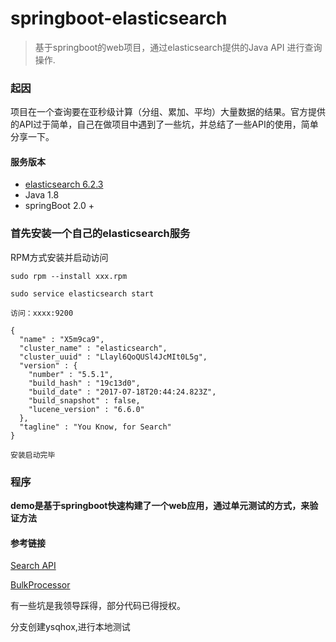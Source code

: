 # springboot-elasticsearch
> 基于springboot的web项目，通过elasticsearch提供的Java API 进行查询操作.

### 起因
项目在一个查询要在亚秒级计算（分组、累加、平均）大量数据的结果。官方提供的API过于简单，自己在做项目中遇到了一些坑，并总结了一些API的使用，简单分享一下。
#### 服务版本
+ [elasticsearch 6.2.3](https://www.elastic.co/downloads/past-releases#)
+ Java 1.8
+ springBoot 2.0 +

### 首先安装一个自己的elasticsearch服务
RPM方式安装并启动访问
```
sudo rpm --install xxx.rpm

sudo service elasticsearch start

访问：xxxx:9200

{
  "name" : "X5m9ca9",
  "cluster_name" : "elasticsearch",
  "cluster_uuid" : "Llayl6QoQUSl4JcMIt0L5g",
  "version" : {
    "number" : "5.5.1",
    "build_hash" : "19c13d0",
    "build_date" : "2017-07-18T20:44:24.823Z",
    "build_snapshot" : false,
    "lucene_version" : "6.6.0"
  },
  "tagline" : "You Know, for Search"
}

安装启动完毕
```
### 程序
**demo是基于springboot快速构建了一个web应用，通过单元测试的方式，来验证方法**

#### 参考链接
[Search API](https://www.elastic.co/guide/en/elasticsearch/client/java-api/current/java-search.html)

[BulkProcessor](https://www.elastic.co/guide/en/elasticsearch/client/java-api/current/java-docs-bulk-processor.html)

有一些坑是我领导踩得，部分代码已得授权。

分支创建ysqhox,进行本地测试